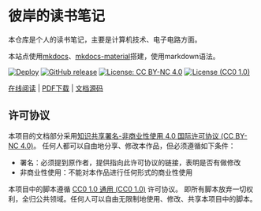 # 彼岸的读书笔记

本仓库是个人的读书笔记，主要是计算机技术、电子电路方面。

本站点使用[mkdocs](https://www.mkdocs.org/)、[mkdocs-material](https://squidfunk.github.io/mkdocs-material/)搭建，使用markdown语法。

[![Deploy](https://github.com/bi-an/learning_books/actions/workflows/ci.yml/badge.svg)](https://github.com/bi-an/learning_books/actions/workflows/ci.yml)
[![GitHub release](https://img.shields.io/github/release/bi-an/learning_books.svg)](https://github.com/bi-an/learning_books/releases)
[![License: CC BY-NC 4.0](https://img.shields.io/badge/License-CC%20BY--NC%204.0-blue.svg)](https://creativecommons.org/licenses/by-nc/4.0/deed.zh)
[![License (CC0 1.0)](https://img.shields.io/badge/license-CC0%201.0-blue.svg)](https://creativecommons.org/publicdomain/zero/1.0/)

[在线阅读](https://bi-an.github.io/learning_books/) | 
[PDF下载](https://bi-an.github.io/learning_books/learning_books.pdf) |
[文档源码](https://github.com/bi-an/learning_books)

## 许可协议

本项目的文档部分采用[知识共享署名-非商业性使用 4.0 国际许可协议 (CC BY-NC 4.0)](https://creativecommons.org/licenses/by-nc/4.0/deed.zh)。
任何人都可以自由地分享、修改本作品，但必须遵循如下条件：

- 署名：必须提到原作者，提供指向此许可协议的链接，表明是否有做修改
- 非商业性使用：不能对本作品进行任何形式的商业性使用

本项目中的脚本遵循 [CC0 1.0 通用 (CC0 1.0)](https://creativecommons.org/publicdomain/zero/1.0/deed.zh) 许可协议。
即所有脚本放弃一切权利，全归公共领域。任何人可以自由无限制地使用、修改、共享本项目中的脚本。